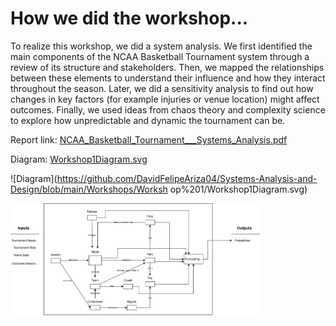 # How we did the workshop...
To realize this workshop, we did a system analysis. We first identified the main components of the NCAA Basketball Tournament system through a review of its structure and stakeholders. Then, we mapped the relationships between these elements to understand their influence and how they interact throughout the season. Later, we did a sensitivity analysis to find out how changes in key factors (for example injuries or venue location) might affect outcomes. Finally, we used ideas from chaos theory and complexity science to explore how unpredictable and dynamic the tournament can be.

Report link: [NCAA_Basketball_Tournament___Systems_Analysis.pdf](https://github.com/DavidFelipeAriza04/Systems-Analysis-and-Design/blob/0b802f2f605d5ec763003e0f1d86dd3a881ff845/Workshops/Workshop%201/NCAA_Basketball_Tournament___Systems_Analysis.pdf)

Diagram: [Workshop1Diagram.svg](https://github.com/DavidFelipeAriza04/Systems-Analysis-and-Design/blob/main/Workshops/Workshop%201/Workshop1Diagram.svg)

 ![Diagram](https://github.com/DavidFelipeAriza04/Systems-Analysis-and-Design/blob/main/Workshops/Worksh     op%201/Workshop1Diagram.svg)

 <img src="https://raw.githubusercontent.com/DavidFelipeAriza04/Systems-Analysis-and-Design/2776300ae44b51328dcf4e2ef1e07503149e761f/Workshops/Workshop%201/Workshop1Diagram.svg" width="400" />
